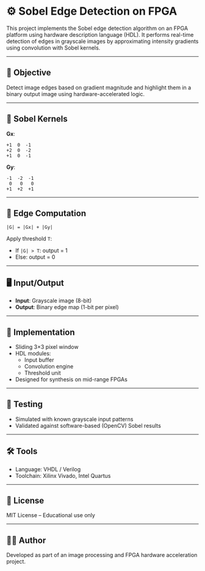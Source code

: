 
# ⚙️ Sobel Edge Detection on FPGA

This project implements the Sobel edge detection algorithm on an FPGA platform using hardware description language (HDL). It performs real-time detection of edges in grayscale images by approximating intensity gradients using convolution with Sobel kernels.

---

## 🎯 Objective

Detect image edges based on gradient magnitude and highlight them in a binary output image using hardware-accelerated logic.

---

## 📐 Sobel Kernels

**Gx**:
```
+1  0  -1
+2  0  -2
+1  0  -1
```

**Gy**:
```
-1  -2  -1
 0   0   0
+1  +2  +1
```

---

## 🧮 Edge Computation

```
|G| = |Gx| + |Gy|
```

Apply threshold `T`:
- If `|G| > T`: output = 1
- Else: output = 0

---

## 🖥 Input/Output

- **Input**: Grayscale image (8-bit)
- **Output**: Binary edge map (1-bit per pixel)

---

## 🔧 Implementation

- Sliding 3×3 pixel window
- HDL modules:
  - Input buffer
  - Convolution engine
  - Threshold unit
- Designed for synthesis on mid-range FPGAs

---

## 🧪 Testing

- Simulated with known grayscale input patterns
- Validated against software-based (OpenCV) Sobel results

---

## 🛠 Tools

- Language: VHDL / Verilog
- Toolchain: Xilinx Vivado, Intel Quartus

---

## 📄 License

MIT License – Educational use only

---

## 👨‍💻 Author

Developed as part of an image processing and FPGA hardware acceleration project.
